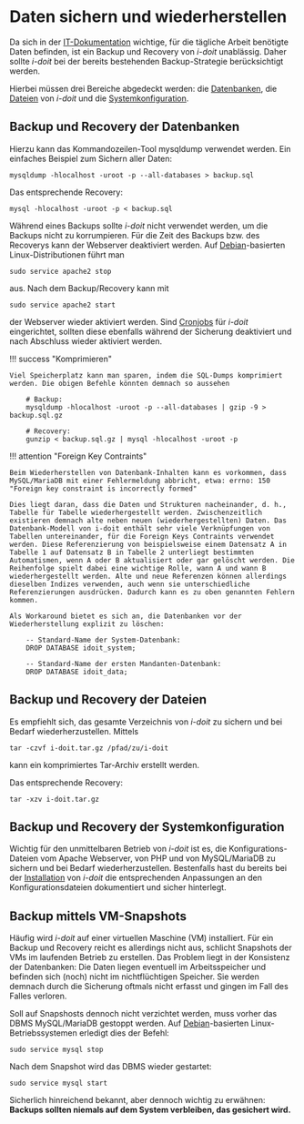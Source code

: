 # Daten sichern und wiederherstellen

Da sich in der [IT-Dokumentation](../../glossar.md#Glossar-IT-Dokumentation) wichtige, für die tägliche Arbeit benötigte Daten befinden, ist ein Backup und Recovery von _i-doit_ unablässig. Daher sollte _i-doit_ bei der bereits bestehenden Backup-Strategie berücksichtigt werden.


Hierbei müssen drei Bereiche abgedeckt werden: die [Datenbanken](#backup-und-recovery-der-datenbanken), die [Dateien](#backup-und-recovery-der-dateien) von _i-doit_ und die [Systemkonfiguration](#backup-und-recovery-der-systemkonfiguration).

Backup und Recovery der Datenbanken
-----------------------------------

Hierzu kann das Kommandozeilen-Tool mysqldump verwendet werden. Ein einfaches Beispiel zum Sichern aller Daten:

    mysqldump -hlocalhost -uroot -p --all-databases > backup.sql

Das entsprechende Recovery:


    mysql -hlocalhost -uroot -p < backup.sql

Während eines Backups sollte _i-doit_ nicht verwendet werden, um die Backups nicht zu korrumpieren. Für die Zeit des Backups bzw. des Recoverys kann der Webserver deaktiviert werden. Auf [Debian](../../installation/manuelle-installation/debian.md)\-basierten Linux-Distributionen führt man

    sudo service apache2 stop

aus. Nach dem Backup/Recovery kann mit

    sudo service apache2 start

der Webserver wieder aktiviert werden. Sind [Cronjobs](../../automatisierung-und-integration/cli/index.md) für _i-doit_ eingerichtet, sollten diese ebenfalls während der Sicherung deaktiviert und nach Abschluss wieder aktiviert werden.

!!! success "Komprimieren"

    Viel Speicherplatz kann man sparen, indem die SQL-Dumps komprimiert werden. Die obigen Befehle könnten demnach so aussehen

        # Backup:
        mysqldump -hlocalhost -uroot -p --all-databases | gzip -9 > backup.sql.gz

        # Recovery:
        gunzip < backup.sql.gz | mysql -hlocalhost -uroot -p

!!! attention "Foreign Key Contraints"

    Beim Wiederherstellen von Datenbank-Inhalten kann es vorkommen, dass MySQL/MariaDB mit einer Fehlermeldung abbricht, etwa: errno: 150 "Foreign key constraint is incorrectly formed"

    Dies liegt daran, dass die Daten und Strukturen nacheinander, d. h., Tabelle für Tabelle wiederhergestellt werden. Zwischenzeitlich existieren demnach alte neben neuen (wiederhergestellten) Daten. Das Datenbank-Modell von i-doit enthält sehr viele Verknüpfungen von Tabellen untereinander, für die Foreign Keys Contraints verwendet werden. Diese Referenzierung von beispielsweise einem Datensatz A in Tabelle 1 auf Datensatz B in Tabelle 2 unterliegt bestimmten Automatismen, wenn A oder B aktualisiert oder gar gelöscht werden. Die Reihenfolge spielt dabei eine wichtige Rolle, wann A und wann B wiederhergestellt werden. Alte und neue Referenzen können allerdings dieselben Indizes verwenden, auch wenn sie unterschiedliche Referenzierungen ausdrücken. Dadurch kann es zu oben genannten Fehlern kommen.

    Als Workaround bietet es sich an, die Datenbanken vor der Wiederherstellung explizit zu löschen:

        -- Standard-Name der System-Datenbank:
        DROP DATABASE idoit_system;

        -- Standard-Name der ersten Mandanten-Datenbank:
        DROP DATABASE idoit_data;

Backup und Recovery der Dateien
-------------------------------

Es empfiehlt sich, das gesamte Verzeichnis von _i-doit_ zu sichern und bei Bedarf wiederherzustellen. Mittels

    tar -czvf i-doit.tar.gz /pfad/zu/i-doit

kann ein komprimiertes Tar-Archiv erstellt werden.

Das entsprechende Recovery:

    tar -xzv i-doit.tar.gz

Backup und Recovery der Systemkonfiguration
-------------------------------------------

Wichtig für den unmittelbaren Betrieb von _i-doit_ ist es, die Konfigurations-Dateien vom Apache Webserver, von PHP und von MySQL/MariaDB zu sichern und bei Bedarf wiederherzustellen. Bestenfalls hast du bereits bei der [Installation](../../installation/index.md) von _i-doit_ die entsprechenden Anpassungen an den Konfigurationsdateien dokumentiert und sicher hinterlegt.

Backup mittels VM-Snapshots
---------------------------

Häufig wird _i-doit_ auf einer virtuellen Maschine (VM) installiert. Für ein Backup und Recovery reicht es allerdings nicht aus, schlicht Snapshots der VMs im laufenden Betrieb zu erstellen. Das Problem liegt in der Konsistenz der Datenbanken: Die Daten liegen eventuell im Arbeitsspeicher und befinden sich (noch) nicht im nichtflüchtigen Speicher. Sie werden demnach durch die Sicherung oftmals nicht erfasst und gingen im Fall des Falles verloren.

Soll auf Snapshosts dennoch nicht verzichtet werden, muss vorher das DBMS MySQL/MariaDB gestoppt werden. Auf [Debian](../../installation/manuelle-installation/debian.md)\-basierten Linux-Betriebssystemen erledigt dies der Befehl:

    sudo service mysql stop

Nach dem Snapshot wird das DBMS wieder gestartet:

    sudo service mysql start

Sicherlich hinreichend bekannt, aber dennoch wichtig zu erwähnen: **Backups sollten niemals auf dem System verbleiben, das gesichert wird.**
